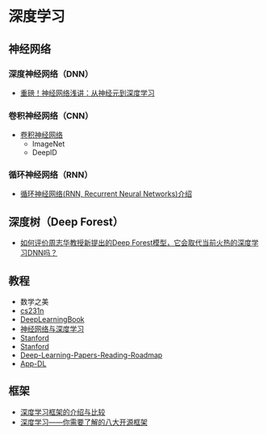# 深度学习

## 神经网络

### 深度神经网络（DNN）

- [重磅！神经网络浅讲：从神经元到深度学习](http://www.36dsj.com/archives/39775)

### 卷积神经网络（CNN）

- [卷积神经网络](http://blog.csdn.net/stdcoutzyx/article/details/41596663)
   - ImageNet
   - DeepID

### 循环神经网络（RNN）

- [循环神经网络(RNN, Recurrent Neural Networks)介绍](http://blog.csdn.net/heyongluoyao8/article/details/48636251)

## 深度树（Deep Forest）

- [如何评价周志华教授新提出的Deep Forest模型，它会取代当前火热的深度学习DNN吗？](https://www.zhihu.com/question/56474891)

## 教程

- 数学之美
- [cs231n](http://cs231n.github.io)
- [DeepLearningBook](http://www.deeplearningbook.org)
- [神经网络与深度学习](https://nndl.github.io/)
- [Stanford](http://ufldl.stanford.edu/tutorial)
- [Stanford](http://deeplearning.stanford.edu/wiki/index.php/UFLDL_Tutorial)
- [Deep-Learning-Papers-Reading-Roadmap](https://github.com/songrotek/Deep-Learning-Papers-Reading-Roadmap)
- [App-DL](https://github.com/lipiji/App-DL)

## 框架

- [深度学习框架的介绍与比较](http://blog.csdn.net/jim_cainiaoxiaolang/article/details/52346938)
- [深度学习——你需要了解的八大开源框架](http://www.leiphone.com/news/201608/5kCJ4Vim3wMjpBPU.html)